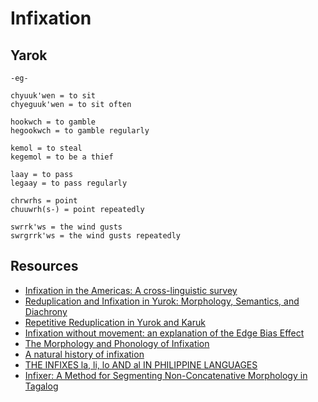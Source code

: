 # Infixation

## Yarok

```
-eg-

chyuuk'wen = to sit
chyeguuk'wen = to sit often

hookwch = to gamble
hegookwch = to gamble regularly

kemol = to steal
kegemol = to be a thief

laay = to pass
legaay = to pass regularly

chrwrhs = point
chuuwrh(s-) = point repeatedly

swrrk'ws = the wind gusts
swrgrrk'ws = the wind gusts repeatedly
```

## Resources

- [Infixation in the Americas: A cross-linguistic survey](https://www.journals.uchicago.edu/doi/abs/10.1086/718267?journalCode=ijal)
- [Reduplication and Infixation in Yurok: Morphology, Semantics, and Diachrony](https://www.jstor.org/stable/1265988)
- [Repetitive Reduplication in Yurok and Karuk](https://ojs.library.carleton.ca/index.php/ALGQP/article/view/395)
- [Infixation without movement: an explanation of the Edge Bias Effect](https://citeseerx.ist.psu.edu/document?repid=rep1&type=pdf&doi=4c881afc88d194a9f5626521491121878994c424)
- [The Morphology and Phonology of Infixation](https://roa.rutgers.edu/files/627-1003/627-YU-0-0.PDF)
- [A natural history of infixation](https://web.archive.org/web/20160603222845id_/http://www.arthaey.com/conlang/papers/Natural%20History%20of%20Infixation.pdf)
- [THE INFIXES la, li, lo AND al IN PHILIPPINE LANGUAGES](https://digital.soas.ac.uk/content/AA/00/00/06/88/00001/AA00000688_00001.pdf)
- [Infixer: A Method for Segmenting Non-Concatenative Morphology in Tagalog](https://academicworks.cuny.edu/cgi/viewcontent.cgi?article=2344&context=gc_etds)
